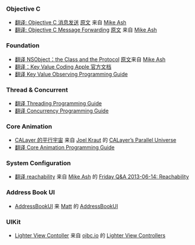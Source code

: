 ### Objective C
* [翻译: Objective C 消息发送](https://github.com/0oneo/iOSTranslation/blob/master/NSBlog/%E7%BF%BB%E8%AF%91:%20Objective%20C%20%E6%B6%88%E6%81%AF%E5%8F%91%E9%80%81.md) [原文](https://www.mikeash.com/pyblog/friday-qa-2009-03-20-objective-c-messaging.html) 来自 [Mike Ash](https://www.mikeash.com/)
* [翻译: Objective C Message Forwarding](https://github.com/0oneo/iOSTranslation/blob/master/NSBlog/%E7%BF%BB%E8%AF%91%20Objective%20C%20Message%20Forwarding.md) [原文](https://www.mikeash.com/pyblog/friday-qa-2009-03-27-objective-c-message-forwarding.html) 来自 [Mike Ash](https://www.mikeash.com/)

### Foundation
* [翻译 NSObject：the Class and the Protocol](https://github.com/0oneo/iOSTranslation/blob/master/NSBlog/%E7%BF%BB%E8%AF%91%20NSObject%EF%BC%9Athe%20Class%20and%20the%20Protocol.md) [原文](https://mikeash.com/pyblog/friday-qa-2013-10-25-nsobject-the-class-and-the-protocol.html)来自 [Mike Ash](https://www.mikeash.com/)
* [翻译：Key Value Coding Apple 官方文档](https://github.com/0oneo/iOSTranslation/blob/master/Apple/%E7%BF%BB%E8%AF%91%EF%BC%9AKey%20Value%20Coding%20Apple%20%E5%AE%98%E6%96%B9%E6%96%87%E6%A1%A3.md)
* [翻译 Key Value Observing Programming Guide](https://github.com/0oneo/iOSTranslation/blob/master/Apple/%E7%BF%BB%E8%AF%91%20Key%20Value%20Observing%20Programming%20Guide.md)

### Thread & Concurrent
* [翻译 Threading Programming Guide](https://github.com/0oneo/iOSTranslation/blob/master/Apple/%E7%BF%BB%E8%AF%91%20Threading%20Programming%20Guide.md)
* [翻译 Concurrency Programming Guide](https://github.com/0oneo/iOSTranslation/blob/master/Apple/%E7%BF%BB%E8%AF%91%20Concurrency%20Programming%20Guide.md)

### Core Animation

* [CALayer 的平行宇宙](https://github.com/0oneo/iOSTranslation/blob/master/CALayer%20%E7%9A%84%E5%B9%B3%E8%A1%8C%E5%AE%87%E5%AE%99.md) 来自  [Joel Kraut](http://blog.spacemanlabs.com/author/ultrajoke/) 的 [CALayer’s Parallel Universe](http://blog.spacemanlabs.com/2011/08/calayers-parallel-universe/)
* [翻译 Core Animation Programming Guide](https://github.com/0oneo/iOSTranslation/blob/master/Apple/%E7%BF%BB%E8%AF%91%20Core%20Animation%20Programming%20Guide.md)

### System Configuration
* [翻译 reachability](https://github.com/0oneo/iOSTranslation/blob/master/NSBlog/%E7%BF%BB%E8%AF%91%20Reachability.md) 来自 [Mike Ash](https://mikeash.com/) 的 [Friday Q&A 2013-06-14: Reachability](https://mikeash.com/pyblog/friday-qa-2013-06-14-reachability.html) 

### Address Book UI
* [AddressBookUI](https://github.com/0oneo/iOSTranslation/blob/master/NSHipster/Cocoa/AddressBookUI.md) 来 [Matt](http://nshipster.com/authors/mattt-thompson/) 的 [Address​Book​UI](http://nshipster.com/addressbookui/)
 
### UIKit
* [Lighter View Contoller](https://github.com/0oneo/iOSTranslation/blob/master/objc.io/issue1/light-view-controller.md) 来自 [ojbc.io](http://ojbc.io) 的 [Lighter View Controllers](http://www.objc.io/issues/1-view-controllers/lighter-view-controllers/)
